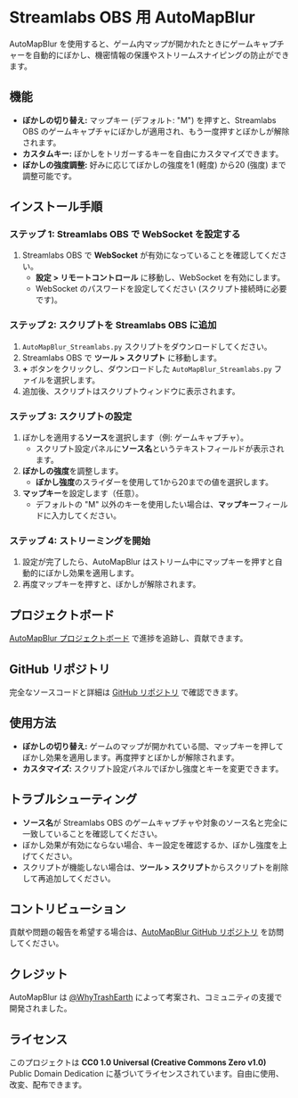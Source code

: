# Streamlabs OBS 用 AutoMapBlur

AutoMapBlur を使用すると、ゲーム内マップが開かれたときにゲームキャプチャーを自動的にぼかし、機密情報の保護やストリームスナイピングの防止ができます。

## 機能
- **ぼかしの切り替え:** マップキー (デフォルト: "M") を押すと、Streamlabs OBS のゲームキャプチャにぼかしが適用され、もう一度押すとぼかしが解除されます。
- **カスタムキー:** ぼかしをトリガーするキーを自由にカスタマイズできます。
- **ぼかしの強度調整:** 好みに応じてぼかしの強度を1 (軽度) から20 (強度) まで調整可能です。

## インストール手順

### ステップ 1: Streamlabs OBS で WebSocket を設定する
1. Streamlabs OBS で **WebSocket** が有効になっていることを確認してください。
   - **設定 > リモートコントロール** に移動し、WebSocket を有効にします。
   - WebSocket のパスワードを設定してください (スクリプト接続時に必要です)。

### ステップ 2: スクリプトを Streamlabs OBS に追加
1. `AutoMapBlur_Streamlabs.py` スクリプトをダウンロードしてください。
2. Streamlabs OBS で **ツール > スクリプト** に移動します。
3. **+** ボタンをクリックし、ダウンロードした `AutoMapBlur_Streamlabs.py` ファイルを選択します。
4. 追加後、スクリプトはスクリプトウィンドウに表示されます。

### ステップ 3: スクリプトの設定
1. ぼかしを適用する**ソース**を選択します（例: ゲームキャプチャ）。
   - スクリプト設定パネルに**ソース名**というテキストフィールドが表示されます。
2. **ぼかしの強度**を調整します。
   - **ぼかし強度**のスライダーを使用して1から20までの値を選択します。
3. **マップキー**を設定します（任意）。
   - デフォルトの "M" 以外のキーを使用したい場合は、**マップキー**フィールドに入力してください。

### ステップ 4: ストリーミングを開始
1. 設定が完了したら、AutoMapBlur はストリーム中にマップキーを押すと自動的にぼかし効果を適用します。
2. 再度マップキーを押すと、ぼかしが解除されます。

## プロジェクトボード
[AutoMapBlur プロジェクトボード](https://github.com/users/WhyTrashEarth/projects/1) で進捗を追跡し、貢献できます。

## GitHub リポジトリ
完全なソースコードと詳細は [GitHub リポジトリ](https://github.com/WhyTrashEarth/AUTOMAPBLUR) で確認できます。

## 使用方法
- **ぼかしの切り替え:** ゲームのマップが開かれている間、マップキーを押してぼかし効果を適用します。再度押すとぼかしが解除されます。
- **カスタマイズ:** スクリプト設定パネルでぼかし強度とキーを変更できます。

## トラブルシューティング
- **ソース名**が Streamlabs OBS のゲームキャプチャや対象のソース名と完全に一致していることを確認してください。
- ぼかし効果が有効にならない場合、キー設定を確認するか、ぼかし強度を上げてください。
- スクリプトが機能しない場合は、**ツール > スクリプト**からスクリプトを削除して再追加してください。

## コントリビューション
貢献や問題の報告を希望する場合は、[AutoMapBlur GitHub リポジトリ](https://github.com/WhyTrashEarth/AUTOMAPBLUR) を訪問してください。

## クレジット
AutoMapBlur は [@WhyTrashEarth](https://x.com/WhyTrashEarth) によって考案され、コミュニティの支援で開発されました。

## ライセンス
このプロジェクトは **CC0 1.0 Universal (Creative Commons Zero v1.0)** Public Domain Dedication に基づいてライセンスされています。自由に使用、改変、配布できます。
